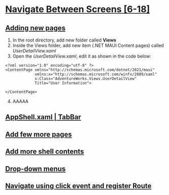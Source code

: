# [Navigate Between Screens [6-18]](https://youtu.be/1FI3fAe1bBA?si=EgCgLv9-DcDaEnsm)

## [Adding new pages](https://youtu.be/1FI3fAe1bBA?t=71)

1. In the root directory, add new folder called **Views**
2. Inside the Views folder, add new item (.NET MAUI Content pages) called *UserDetailView.xaml*
3. Open the *UserDetailView.xaml*, edit it as shown in the code below:

```
<?xml version="1.0" encoding="utf-8" ?>
<ContentPage xmlns="http://schemas.microsoft.com/dotnet/2021/maui"
             xmlns:x="http://schemas.microsoft.com/winfx/2009/xaml"
             x:Class="AdventureWorks.Views.UserDetailView"
             Title="User Information">
        
</ContentPage>
```

4. AAAAA

## [AppShell.xaml | TabBar](https://youtu.be/1FI3fAe1bBA?t=242)
## [Add few more pages](https://youtu.be/1FI3fAe1bBA?t=532)
## [Add more shell contents](https://youtu.be/1FI3fAe1bBA?t=572)
## [Drop-down menus](https://youtu.be/1FI3fAe1bBA?t=647)
## [Navigate using click event and register Route](https://youtu.be/1FI3fAe1bBA?t=781)